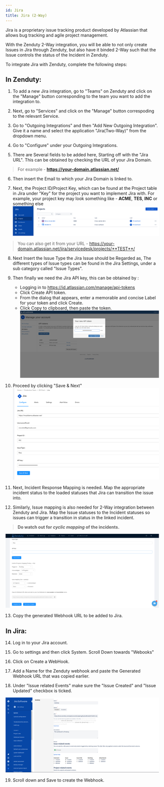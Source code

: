 ```yaml
---
id: Jira
title: Jira (2-Way)
---
```

Jira is a proprietary issue tracking product developed by Atlassian that allows bug tracking and agile project management.

With the Zenduty 2-Way integration, you will be able to not only create Issues in Jira through Zenduty, but also have it binded 2-Way such that the Issue controls the status of the Incident in Zenduty.

To integrate Jira with Zenduty, complete the following steps:

## In Zenduty:

1. To add a new Jira integration, go to "Teams" on Zenduty and click on the "Manage" button corresponding to the team you want to add the integration to.

2. Next, go to "Services" and click on the "Manage" button correspoding to the relevant Service.

3. Go to "Outgoing Integrations" and then "Add New Outgoing Integration". Give it a name and select the application "Jira(Two-Way)" from the dropdown menu.

4. Go to "Configure" under your Outgoing Integrations.

5. There are Several fields to be added here, Starting off with the "Jira URL". This can be obtained by checking the URL of your Jira Domain.
>For example - **https://your-domain.atlassian.net/**

6. Then insert the Email to which your Jira Domain is linked to.

7. Next, the Project ID/Project Key, which can be found at the Project table in Jira under "Key" for the project you want to implement Jira with. For example, your project key may look something like - **ACME**, **TES**, **INC** or something else
![](/img/Integrations/Jira/4.png)
>You can also get it from your URL - https://your-domain.atlassian.net/jira/servicedesk/projects/**TEST**/

8. Next Insert the Issue Type the Jira Issue should be Regarded as, The different types of Issue types can be found in the Jira Settings, under a sub category called "Issue Types".

9. Then finally we need the Jira API key, this can be obtained by :
    * Logging in to https://id.atlassian.com/manage/api-tokens
    * Click Create API token.
    * From the dialog that appears, enter a memorable and concise Label for your token and click Create.
    * Click Copy to clipboard, then paste the token.
![](/img/Integrations/Jira/1.png)

10. Proceed by clicking "Save & Next"
![](/img/Integrations/Jira/5.png)
11. Next, Incident Response Mapping is needed. Map the appropriate incident status to the loaded statuses that Jira can transition the issue into.

12. Similarly, Issue mapping is also needed for 2-Way integration between Zenduty and Jira. Map the Issue statuses to the Incident statuses so issues can trigger a transition in status in the linked incident.
>__Do watch out for _cyclic mapping_ of the incidents.__

![](/img/Integrations/Jira/2.png)

13. Copy the generated Webhook URL to be added to Jira.

## In Jira:

14. Log in to your Jira account.

15. Go to settings and then click System. Scroll Down towards "Webooks"

16. Click on Create a WebHook.

17. Add a Name for the Zenduty webhook and paste the Generated Webhook URL that was copied earlier.

18. Under "Issue related Events" make sure the "Issue Created" and "Issue Updated" checkbox is ticked.

![](/img/Integrations/Jira/3.png)

19. Scroll down and Save to create the Webhook.





